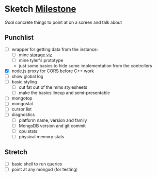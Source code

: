 # Sketch [Milestone](./milestones.md)

_Goal_ concrete things to point at on a screen and talk about

## Punchlist

- [ ] wrapper for getting data from the instance:
  - [ ] mine [storage viz](http://github.com/10gen-labs/storage-viz)
  - [ ] mine tyler's prototype
  - just some basics to hide some implementation from the controllers
- [x] node.js proxy for CORS before C++ work
- [ ] show global log
- [ ] basic styling
  - [ ] cut fat out of the mms stylesheets
  - [ ] make the basics lineup and semi-presentable
- [ ] mongotop
- [ ] mongostat
- [ ] cursor list
- [ ] diagnostics
  - [ ] platform name, version and family
  - [ ] MongoDB version and git commit
  - [ ] cpu stats
  - [ ] physical memory stats

## Stretch

- [ ] basic shell to run queries
- [ ] point at any mongod (for testing)
